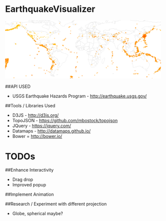 # EarthquakeVisualizer

![Screenshot](https://github.com/jamwjam/EarthquakeVisualizer/blob/master/images/Screen%20Shot%202015-06-17%20at%202.43.39%20AM.png)

##API USED
- USGS Earthquake Hazards Program - http://earthquake.usgs.gov/

##Tools / Libraries Used
- D3JS - http://d3js.org/
- TopoJSON - https://github.com/mbostock/topojson
- JQuery - https://jquery.com/
- Datamaps - http://datamaps.github.io/
- Bower = http://bower.io/ 

# TODOs

##Enhance Interactivity
- Drag drop
- Improved popup

##Implement Animation

##Research / Experiment with different projection
- Globe, spherical maybe?
